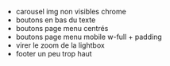   * carousel img non visibles chrome
  * boutons en bas du texte
  * boutons page menu centrés
  * boutons page menu mobile w-full + padding
  * virer le zoom de la lightbox
  * footer un peu trop haut